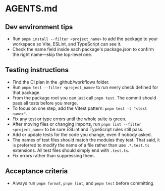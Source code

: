 # AGENTS.md

## Dev environment tips

- Run `pnpm install --filter <project_name>` to add the package to your workspace so Vite, ESLint, and TypeScript can see it.
- Check the name field inside each package's package.json to confirm the right name—skip the top-level one.

## Testing instructions

- Find the CI plan in the .github/workflows folder.
- Run `pnpm test --filter <project_name>` to run every check defined for that package.
- From the package root you can just call `pnpm test`. The commit should pass all tests before you merge.
- To focus on one step, add the Vitest pattern: `pnpm test -t "<test name>"`.
- Fix any test or type errors until the whole suite is green.
- After moving files or changing imports, run `pnpm lint --filter <project_name>` to be sure ESLint and TypeScript rules still pass.
- Add or update tests for the code you change, even if nobody asked.
- The names of test files should match the modules they test. That said, it is preferred to modify the name of a file rather than use `.*.test.ts` extensions. All test files should simply end with `.test.ts`.
- Fix errors rather than suppressing them.

## Acceptance criteria
- Always run `pnpm format`, `pnpm lint`, and `pnpm test` before committing.
